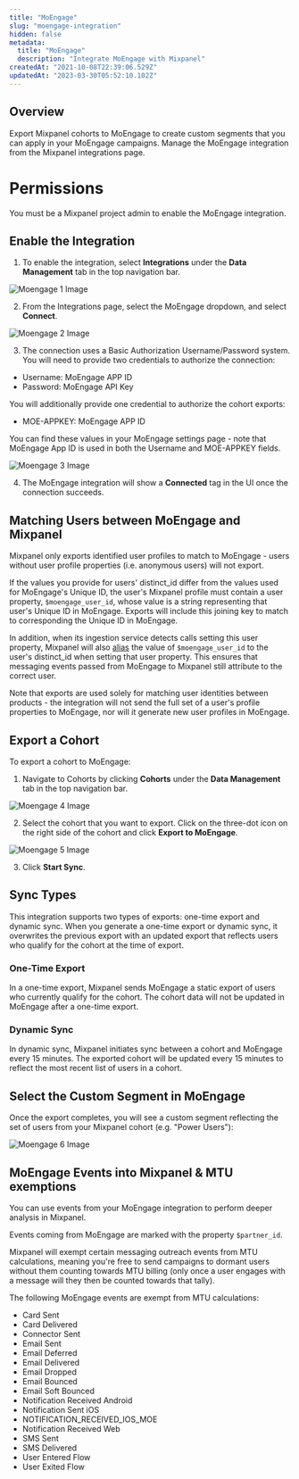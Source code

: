 ```yaml
---
title: "MoEngage"
slug: "moengage-integration"
hidden: false
metadata: 
  title: "MoEngage"
  description: "Integrate MoEngage with Mixpanel"
createdAt: "2021-10-08T22:39:06.529Z"
updatedAt: "2023-03-30T05:52:10.102Z"
---
```


## Overview

Export Mixpanel cohorts to MoEngage to create custom segments that you can apply in your MoEngage campaigns. Manage the MoEngage integration from the Mixpanel integrations page.

# Permissions

You must be a Mixpanel project admin to enable the MoEngage integration.

## Enable the Integration

1. To enable the integration, select **Integrations** under the **Data Management** tab in the top navigation bar.

![Moengage 1 Image](https://raw.githubusercontent.com/ranic/mixpanel-docs/main/media/Other%20Bits/Cohort%20Syncs/MoEngage/moengage1.png)

2. From the Integrations page, select the MoEngage dropdown, and select **Connect**.

![Moengage 2 Image](https://raw.githubusercontent.com/ranic/mixpanel-docs/main/media/Other%20Bits/Cohort%20Syncs/MoEngage/moengage2.png)

3. The connection uses a Basic Authorization Username/Password system. You will need to provide two credentials to authorize the connection:

- Username: MoEngage APP ID
- Password: MoEngage API Key

You will additionally provide one credential to authorize the cohort exports:

- MOE-APPKEY: MoEngage APP ID

You can find these values in your MoEngage settings page - note that MoEngage App ID is used in both the Username and MOE-APPKEY fields.

![Moengage 3 Image](https://raw.githubusercontent.com/ranic/mixpanel-docs/main/media/Other%20Bits/Cohort%20Syncs/MoEngage/moengage3.png)

4. The MoEngage integration will show a **Connected** tag in the UI once the connection succeeds.

## Matching Users between MoEngage and Mixpanel
Mixpanel only exports identified user profiles to match to MoEngage - users without user profile properties (i.e. anonymous users) will not export.

If the values you provide for users' distinct_id differ from the values used for MoEngage's Unique ID, the user's Mixpanel profile must contain a user property, `$moengage_user_id`, whose value is a string representing that user's Unique ID in MoEngage. Exports will include this joining key to match to corresponding the Unique ID in MoEngage.

In addition, when its ingestion service detects calls setting this user property, Mixpanel will also [alias](https://developer.mixpanel.com/reference/import-events#create_alias) the value of `$moengage_user_id` to the user's distinct_id when setting that user property. This ensures that messaging events passed from MoEngage to Mixpanel still attribute to the correct user.

Note that exports are used solely for matching user identities between products - the integration will not send the full set of a user's profile properties to MoEngage, nor will it generate new user profiles in MoEngage.

## Export a Cohort

To export a cohort to MoEngage:

1. Navigate to Cohorts by clicking **Cohorts** under the **Data Management** tab in the top navigation bar.

![Moengage 4 Image](https://raw.githubusercontent.com/ranic/mixpanel-docs/main/media/Other%20Bits/Cohort%20Syncs/MoEngage/moengage4.png)

2. Select the cohort that you want to export. Click on the three-dot icon on the right side of the cohort and click **Export to MoEngage**.

![Moengage 5 Image](https://raw.githubusercontent.com/ranic/mixpanel-docs/main/media/Other%20Bits/Cohort%20Syncs/MoEngage/moengage5.png)

3. Click **Start Sync**.

## Sync Types
This integration supports two types of exports: one-time export and dynamic sync. When you generate a one-time export or dynamic sync, it overwrites the previous export with an updated export that reflects users who qualify for the cohort at the time of export.

### One-Time Export
In a one-time export, Mixpanel sends MoEngage a static export of users who currently qualify for the cohort. The cohort data will not be updated in MoEngage after a one-time export.

### Dynamic Sync
In dynamic sync, Mixpanel initiates sync between a cohort and MoEngage every 15 minutes. The exported cohort will be updated every 15 minutes to reflect the most recent list of users in a cohort.

## Select the Custom Segment in MoEngage
Once the export completes, you will see a custom segment reflecting the set of users from your Mixpanel cohort (e.g. "Power Users"):

![Moengage 6 Image](https://raw.githubusercontent.com/ranic/mixpanel-docs/main/media/Other%20Bits/Cohort%20Syncs/MoEngage/moengage6.png)

## MoEngage Events into Mixpanel & MTU exemptions
You can use events from your MoEngage integration to perform deeper analysis in Mixpanel. 

Events coming from MoEngage are marked with the property `$partner_id`.

Mixpanel will exempt certain messaging outreach events from MTU calculations, meaning you're free to send campaigns to dormant users without them counting towards MTU billing (only once a user engages with a message will they then be counted towards that tally).

The following MoEngage events are exempt from MTU calculations:

- Card Sent
- Card Delivered
- Connector Sent
- Email Sent
- Email Deferred
- Email Delivered
- Email Dropped
- Email Bounced
- Email Soft Bounced
- Notification Received Android
- Notification Sent iOS
- NOTIFICATION_RECEIVED_IOS_MOE
- Notification Received Web
- SMS Sent
- SMS Delivered
- User Entered Flow
- User Exited Flow

